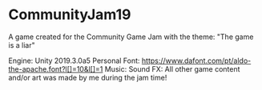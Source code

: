 # CommunityJam19
A game created for the Community Game Jam with the theme: "The game is a liar"

Engine: Unity 2019.3.0a5 Personal
Font: https://www.dafont.com/pt/aldo-the-apache.font?l[]=10&l[]=1
Music:
Sound FX:
All other game content and/or art was made by me during the jam time!
